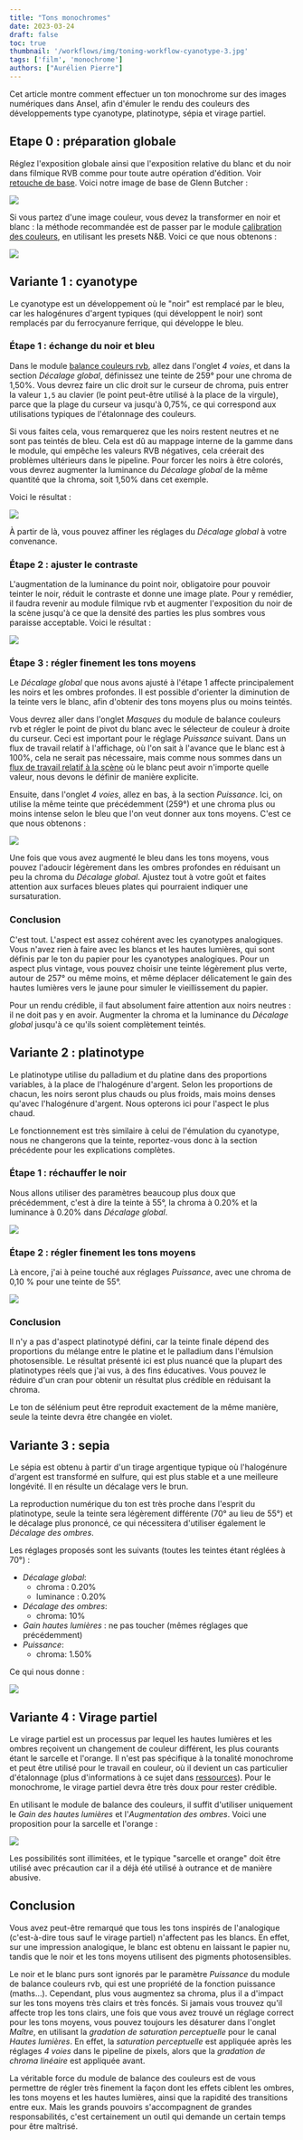 ```yaml
---
title: "Tons monochromes"
date: 2023-03-24
draft: false
toc: true
thumbnail: '/workflows/img/toning-workflow-cyanotype-3.jpg'
tags: ['film', 'monochrome']
authors: ["Aurélien Pierre"]
---
```


Cet article montre comment effectuer un ton monochrome sur des images numériques dans Ansel, afin d'émuler le rendu des couleurs des développements type cyanotype, platinotype, sépia et virage partiel.

## Etape 0 : préparation globale

Réglez l'exposition globale ainsi que l'exposition relative du blanc et du noir dans filmique RVB comme pour toute autre opération d'édition. Voir [retouche de base](./basic-editing.md). Voici notre image de base de Glenn Butcher :

![](/posts/toning-workflow-base.jpg)

Si vous partez d'une image couleur, vous devez la transformer en noir et blanc : la méthode recommandée est de passer par le module [calibration des couleurs](../doc/modules/processing-modules/color-calibration.md), en utilisant les presets N&B. Voici ce que nous obtenons :

![](/posts/toning-workflow-monochrome.jpg)

## Variante 1 : cyanotype

Le cyanotype est un développement où le "noir" est remplacé par le bleu, car les halogénures d'argent typiques (qui développent le noir) sont remplacés par du ferrocyanure ferrique, qui développe le bleu.

### Étape 1 : échange du noir et bleu

Dans le module [balance couleurs rvb](../doc/modules/processing-modules/color-balance-rgb.md), allez dans l'onglet _4 voies_, et dans la section _Décalage global_, définissez une teinte de 259° pour une chroma de 1,50%. Vous devrez faire un clic droit sur le curseur de chroma, puis entrer la valeur `1,5` au clavier (le point peut-être utilisé à la place de la virgule), parce que la plage du curseur va jusqu'à 0,75%, ce qui correspond aux utilisations typiques de l'étalonnage des couleurs.

Si vous faites cela, vous remarquerez que les noirs restent neutres et ne sont pas teintés de bleu. Cela est dû au mappage interne de la gamme dans le module, qui empêche les valeurs RVB négatives, cela créerait des problèmes ultérieurs dans le pipeline. Pour forcer les noirs à être colorés, vous devrez augmenter la luminance du _Décalage global_ de la même quantité que la chroma, soit 1,50% dans cet exemple.

Voici le résultat :

![](/posts/toning-workflow-cyanotype-1.jpg)

À partir de là, vous pouvez affiner les réglages du _Décalage global_ à votre convenance.

### Étape 2 : ajuster le contraste

L'augmentation de la luminance du point noir, obligatoire pour pouvoir teinter le noir, réduit le contraste et donne une image plate. Pour y remédier, il faudra revenir au module filmique rvb et augmenter l'exposition du noir de la scène jusqu'à ce que la densité des parties les plus sombres vous paraisse acceptable. Voici le résultat :

![](/posts/toning-workflow-cyanotype-2.jpg)

### Étape 3 : régler finement les tons moyens

Le _Décalage global_ que nous avons ajusté à l'étape 1 affecte principalement les noirs et les ombres profondes. Il est possible d'orienter la diminution de la teinte vers le blanc, afin d'obtenir des tons moyens plus ou moins teintés.

Vous devrez aller dans l'onglet _Masques_ du module de balance couleurs rvb et régler le point de pivot du blanc avec le sélecteur de couleur à droite du curseur. Ceci est important pour le réglage _Puissance_ suivant. Dans un flux de travail relatif à l'affichage, où l'on sait à l'avance que le blanc est à 100%, cela ne serait pas nécessaire, mais comme nous sommes dans un [flux de travail relatif à la scène](./scene-referred.md) où le blanc peut avoir n'importe quelle valeur, nous devons le définir de manière explicite.

Ensuite, dans l'onglet _4 voies_, allez en bas, à la section _Puissance_. Ici, on utilise la même teinte que précédemment (259°) et une chroma plus ou moins intense selon le bleu que l'on veut donner aux tons moyens. C'est ce que nous obtenons :

![](/posts/toning-workflow-cyanotype-3.jpg)

Une fois que vous avez augmenté le bleu dans les tons moyens, vous pouvez l'adoucir légèrement dans les ombres profondes en réduisant un peu la chroma du _Décalage global_. Ajustez tout à votre goût et faites attention aux surfaces bleues plates qui pourraient indiquer une sursaturation.

### Conclusion

C'est tout. L'aspect est assez cohérent avec les cyanotypes analogiques. Vous n'avez rien à faire avec les blancs et les hautes lumières, qui sont définis par le ton du papier pour les cyanotypes analogiques. Pour un aspect plus vintage, vous pouvez choisir une teinte légèrement plus verte, autour de 257° ou même moins, et même déplacer délicatement le gain des hautes lumières vers le jaune pour simuler le vieillissement du papier.

Pour un rendu crédible, il faut absolument faire attention aux noirs neutres : il ne doit pas y en avoir. Augmenter la chroma et la luminance du _Décalage global_ jusqu'à ce qu'ils soient complètement teintés.

## Variante 2 : platinotype

Le platinotype utilise du palladium et du platine dans des proportions variables, à la place de l'halogénure d'argent. Selon les proportions de chacun, les noirs seront plus chauds ou plus froids, mais moins denses qu'avec l'halogénure d'argent. Nous opterons ici pour l'aspect le plus chaud.

Le fonctionnement est très similaire à celui de l'émulation du cyanotype, nous ne changerons que la teinte, reportez-vous donc à la section précédente pour les explications complètes.

### Étape 1 : réchauffer le noir

Nous allons utiliser des paramètres beaucoup plus doux que précédemment, c'est à dire la teinte à 55°, la chroma à 0.20% et la luminance à 0.20% dans _Décalage global_.

![](/posts/toning-workflow-platinotype-1.jpg)

### Étape 2 : régler finement les tons moyens

Là encore, j'ai à peine touché aux réglages _Puissance_, avec une chroma de 0,10 % pour une teinte de 55°.

![](/posts/toning-workflow-platinotype-2.jpg)

### Conclusion

Il n'y a pas d'aspect platinotypé défini, car la teinte finale dépend des proportions du mélange entre le platine et le palladium dans l'émulsion photosensible. Le résultat présenté ici est plus nuancé que la plupart des platinotypes réels que j'ai vus, à des fins éducatives. Vous pouvez le réduire d'un cran pour obtenir un résultat plus crédible en réduisant la chroma.

Le ton de sélénium peut être reproduit exactement de la même manière, seule la teinte devra être changée en violet.

## Variante 3 : sepia

Le sépia est obtenu à partir d'un tirage argentique typique où l'halogénure d'argent est transformé en sulfure, qui est plus stable et a une meilleure longévité. Il en résulte un décalage vers le brun.

La reproduction numérique du ton est très proche dans l'esprit du platinotype, seule la teinte sera légèrement différente (70° au lieu de 55°) et le décalage plus prononcé, ce qui nécessitera d'utiliser également le _Décalage des ombres_.

Les réglages proposés sont les suivants (toutes les teintes étant réglées à 70°) : 

* _Décalage global_:
  * chroma : 0.20%
  * luminance : 0.20%
* _Décalage des ombres_:
  * chroma: 10%
* _Gain hautes lumières_ : ne pas toucher (mêmes réglages que précédemment)
* _Puissance_: 
  * chroma: 1.50%

Ce qui nous donne :

![](/posts/toning-workflow-sepia.jpg)


## Variante 4 : Virage partiel

Le virage partiel est un processus par lequel les hautes lumières et les ombres reçoivent un changement de couleur différent, les plus courants étant le sarcelle et l'orange. Il n'est pas spécifique à la tonalité monochrome et peut être utilisé pour le travail en couleur, où il devient un cas particulier d'étalonnage (plus d'informations à ce sujet dans [ressources](../resources/readings.md#color-grading)). Pour le monochrome, le virage partiel devra être très doux pour rester crédible.

En utilisant le module de balance des couleurs, il suffit d'utiliser uniquement le _Gain des hautes lumières_ et l'_Augmentation des ombres_. Voici une proposition pour la sarcelle et l'orange :

![](/posts/toning-workflow-split-toning.jpg)

Les possibilités sont illimitées, et le typique "sarcelle et orange" doit être utilisé avec précaution car il a déjà été utilisé à outrance et de manière abusive.

## Conclusion

Vous avez peut-être remarqué que tous les tons inspirés de l'analogique (c'est-à-dire tous sauf le virage partiel) n'affectent pas les blancs. En effet, sur une impression analogique, le blanc est obtenu en laissant le papier nu, tandis que le noir et les tons moyens utilisent des pigments photosensibles.

Le noir et le blanc purs sont ignorés par le paramètre _Puissance_ du module de balance couleurs rvb, qui est une propriété de la fonction puissance (maths...). Cependant, plus vous augmentez sa chroma, plus il a d'impact sur les tons moyens très clairs et très foncés. Si jamais vous trouvez qu'il affecte trop les tons clairs, une fois que vous avez trouvé un réglage correct pour les tons moyens, vous pouvez toujours les désaturer dans l'onglet _Maître_, en utilisant la _gradation de saturation perceptuelle_ pour le canal _Hautes lumières_. En effet, la _saturation perceptuelle_ est appliquée après les réglages _4 voies_ dans le pipeline de pixels, alors que la _gradation de chroma linéaire_ est appliquée avant.

La véritable force du module de balance des couleurs est de vous permettre de régler très finement la façon dont les effets ciblent les ombres, les tons moyens et les hautes lumières, ainsi que la rapidité des transitions entre eux. Mais les grands pouvoirs s'accompagnent de grandes responsabilités, c'est certainement un outil qui demande un certain temps pour être maîtrisé.
